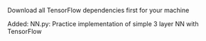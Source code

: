 Download all TensorFlow dependencies first for your machine

Added:
NN.py: Practice implementation of simple 3 layer NN with TensorFlow
